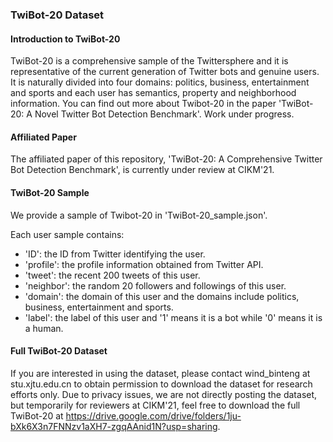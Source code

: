 ### TwiBot-20 Dataset

#### Introduction to TwiBot-20
TwiBot-20 is a comprehensive sample of the Twittersphere and it is representative of the current generation of Twitter bots and genuine users. It is naturally divided into four domains: politics, business, entertainment and sports and each user has semantics, property and neighborhood information. You can find out more about Twibot-20 in the paper 'TwiBot-20: A Novel Twitter Bot Detection Benchmark'. Work under progress.

#### Affiliated Paper
The affiliated paper of this repository, 'TwiBot-20: A Comprehensive Twitter Bot Detection Benchmark', is currently under review at CIKM'21.

#### TwiBot-20 Sample
We provide a sample of Twibot-20 in 'TwiBot-20_sample.json'. 

Each user sample contains:
- 'ID': the ID from Twitter identifying the user.
- 'profile': the profile information obtained from Twitter API.
- 'tweet': the recent 200 tweets of this user.
- 'neighbor': the random 20 followers and followings of this user.
- 'domain': the domain of this user and the domains include politics, business, entertainment and sports.
- 'label': the label of this user and '1' means it is a bot while '0' means it is a human.

#### Full TwiBot-20 Dataset
If you are interested in using the dataset, please contact wind_binteng at stu.xjtu.edu.cn to obtain permission to download the dataset for research efforts only. Due to privacy issues, we are not directly posting the dataset, but temporarily for reviewers at CIKM'21, feel free to download the full TwiBot-20 at https://drive.google.com/drive/folders/1ju-bXk6X3n7FNNzv1aXH7-zgqAAnid1N?usp=sharing.
